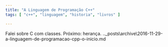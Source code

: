 ```yaml
---
title: "A Linguagem de Programação C++"
tags: [ "c++", "linguagem", "historia", "livros" ]

---
```

Falei sobre C com classes. Próximo: herança.
..\_posts\archive\2016-11-29-a-linguagem-de-programacao-cpp-o-inicio.md
